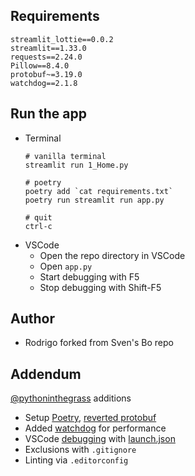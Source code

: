 

## Requirements
```
streamlit_lottie==0.0.2
streamlit==1.33.0
requests==2.24.0
Pillow==8.4.0
protobuf~=3.19.0
watchdog==2.1.8
```

## Run the app
* Terminal
    ```
    # vanilla terminal
    streamlit run 1_Home.py

    # poetry
    poetry add `cat requirements.txt`
    poetry run streamlit run app.py

    # quit
    ctrl-c
    ```
* VSCode
  * Open the repo directory in VSCode
  * Open `app.py`
  * Start debugging with F5
  * Stop debugging with Shift-F5

## Author
* Rodrigo forked from Sven's Bo repo


## Addendum
[@pythoninthegrass](https://github.com/pythoninthegrass) additions
* Setup [Poetry](https://python-poetry.org/docs/#installation), [reverted protobuf](https://discuss.streamlit.io/t/typeerror-descriptors-cannot-not-be-created-directly/25639/11)
* Added [watchdog](https://docs.streamlit.io/library/advanced-features/configuration) for performance
* VSCode [debugging](https://code.visualstudio.com/docs/python/debugging) with [launch.json](https://medium.com/geekculture/how-to-run-your-streamlit-apps-in-vscode-3417da669fc)
* Exclusions with `.gitignore`
* Linting via `.editorconfig`

